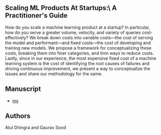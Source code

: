 ## Scaling ML Products At Startups:\\ A Practitioner's Guide

How do you scale a machine learning product at a startup? In particular, how do you serve a greater volume, velocity, and variety of queries cost-effectively? We break down costs into variable costs—the cost of serving the model and performant—and fixed costs—the cost of developing and training new models. We propose a framework for conceptualizing these costs, breaking them into finer categories, and limn ways to reduce costs. Lastly, since in our experience, the most expensive fixed cost of a machine learning system is the cost of identifying the root causes of failures and driving continuous improvement, we present a way to conceptualize the issues and share our methodology for the same.

## Manuscript

* [ms](ms/)

## Authors

Atul Dhingra and Gaurav Sood
